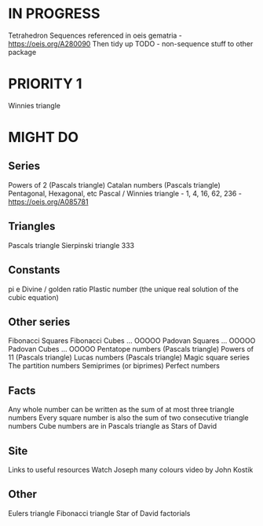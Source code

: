 # IN PROGRESS

Tetrahedron
Sequences referenced in oeis gematria - https://oeis.org/A280090
Then tidy up TODO - non-sequence stuff to other package

# PRIORITY 1

Winnies triangle

# MIGHT DO

## Series

Powers of 2 (Pascals triangle)
Catalan numbers (Pascals triangle)
Pentagonal, Hexagonal, etc
Pascal / Winnies triangle - 1, 4, 16, 62, 236 - https://oeis.org/A085781

## Triangles

Pascals triangle
Sierpinski triangle
333

## Constants

pi
e
Divine / golden ratio
Plastic number (the unique real solution of the cubic equation)

## Other series

Fibonacci Squares
Fibonacci Cubes ... OOOOO
Padovan Squares ... OOOOO
Padovan Cubes ... OOOOO
Pentatope numbers (Pascals triangle)
Powers of 11 (Pascals triangle)
Lucas numbers (Pascals triangle)
Magic square series
The partition numbers
Semiprimes (or biprimes)
Perfect numbers

## Facts

Any whole number can be written as the sum of at most three triangle numbers
Every square number is also the sum of two consecutive triangle numbers
Cube numbers are in Pascals triangle as Stars of David

## Site

Links to useful resources
Watch Joseph many colours video by John Kostik

## Other

Eulers triangle
Fibonacci triangle
Star of David factorials


